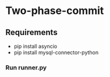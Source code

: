 # Two-phase-commit
## Requirements ##

* pip install asyncio
* pip install mysql-connector-python

### Run runner.py ###
